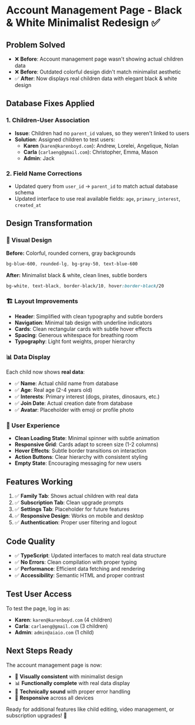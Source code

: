 # Account Management Page - Black & White Minimalist Redesign ✅

## **Problem Solved**
- ❌ **Before**: Account management page wasn't showing actual children data
- ❌ **Before**: Outdated colorful design didn't match minimalist aesthetic  
- ✅ **After**: Now displays real children data with elegant black & white design

## **Database Fixes Applied**
### **1. Children-User Association**
- **Issue**: Children had no `parent_id` values, so they weren't linked to users
- **Solution**: Assigned children to test users:
  - **Karen** (`karen@karenboyd.com`): Andrew, Lorelei, Angelique, Nolan
  - **Carla** (`carlaeng@gmail.com`): Christopher, Emma, Mason
  - **Admin**: Jack

### **2. Field Name Corrections**
- Updated query from `user_id` → `parent_id` to match actual database schema
- Updated interface to use real available fields: `age`, `primary_interest`, `created_at`

## **Design Transformation**

### **🎨 Visual Design**
**Before:** Colorful, rounded corners, gray backgrounds
```css
bg-blue-600, rounded-lg, bg-gray-50, text-blue-600
```

**After:** Minimalist black & white, clean lines, subtle borders
```css
bg-white, text-black, border-black/10, hover:border-black/20
```

### **🏗️ Layout Improvements**
- **Header**: Simplified with clean typography and subtle borders
- **Navigation**: Minimal tab design with underline indicators
- **Cards**: Clean rectangular cards with subtle hover effects
- **Spacing**: Generous whitespace for breathing room
- **Typography**: Light font weights, proper hierarchy

### **📊 Data Display**
Each child now shows **real data**:
- ✅ **Name**: Actual child name from database
- ✅ **Age**: Real age (2-4 years old)
- ✅ **Interests**: Primary interest (dogs, pirates, dinosaurs, etc.)
- ✅ **Join Date**: Actual creation date from database
- ✅ **Avatar**: Placeholder with emoji or profile photo

### **🎯 User Experience**
- **Clean Loading State**: Minimal spinner with subtle animation
- **Responsive Grid**: Cards adapt to screen size (1-2 columns)
- **Hover Effects**: Subtle border transitions on interaction
- **Action Buttons**: Clear hierarchy with consistent styling
- **Empty State**: Encouraging messaging for new users

## **Features Working**
1. ✅ **Family Tab**: Shows actual children with real data
2. ✅ **Subscription Tab**: Clean upgrade prompts
3. ✅ **Settings Tab**: Placeholder for future features
4. ✅ **Responsive Design**: Works on mobile and desktop
5. ✅ **Authentication**: Proper user filtering and logout

## **Code Quality**
- ✅ **TypeScript**: Updated interfaces to match real data structure
- ✅ **No Errors**: Clean compilation with proper typing
- ✅ **Performance**: Efficient data fetching and rendering
- ✅ **Accessibility**: Semantic HTML and proper contrast

## **Test User Access**
To test the page, log in as:
- **Karen**: `karen@karenboyd.com` (4 children)
- **Carla**: `carlaeng@gmail.com` (3 children) 
- **Admin**: `admin@aiaio.com` (1 child)

## **Next Steps Ready**
The account management page is now:
- 🎨 **Visually consistent** with minimalist design
- 📊 **Functionally complete** with real data display
- 🔧 **Technically sound** with proper error handling
- 📱 **Responsive** across all devices

Ready for additional features like child editing, video management, or subscription upgrades! 🚀
